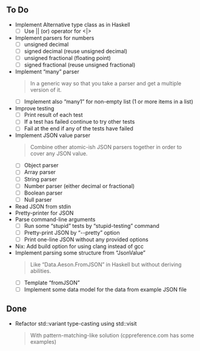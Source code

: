 ## To Do

- Implement Alternative type class as in Haskell
    * [ ] Use || (or) operator for <|>
- Implement parsers for numbers
    * [ ] unsigned decimal
    * [ ] signed decimal (reuse unsigned decimal)
    * [ ] unsigned fractional (floating point)
    * [ ] signed fractional (reuse unsigned fractional)
- Implement “many” parser
    > In a generic way so that you take a parser and get a multiple version of it.
    * [ ] Implement also “many1” for non-empty list (1 or more items in a list)
- Improve testing
    * [ ] Print result of each test
    * [ ] If a test has failed continue to try other tests
    * [ ] Fail at the end if any of the tests have failed
- Implement JSON value parser
    > Combine other atomic-ish JSON parsers together in order to cover any JSON value.
    * [ ] Object parser
    * [ ] Array parser
    * [ ] String parser
    * [ ] Number parser (either decimal or fractional)
    * [ ] Boolean parser
    * [ ] Null parser
- Read JSON from stdin
- Pretty-printer for JSON
- Parse command-line arguments
    * [ ] Run some “stupid” tests by “stupid-testing” command
    * [ ] Pretty-print JSON by “--pretty” option
    * [ ] Print one-line JSON without any provided options
- Nix: Add build option for using clang instead of gcc
- Implement parsing some structure from “JsonValue”
    > Like “Data.Aeson.FromJSON” in Haskell but without deriving abilities.
    * [ ] Template “fromJSON”
    * [ ] Implement some data model for the data from example JSON file

## Done

- Refactor std::variant type-casting using std::visit
    > With pattern-matching-like solution (cppreference.com has some examples)
